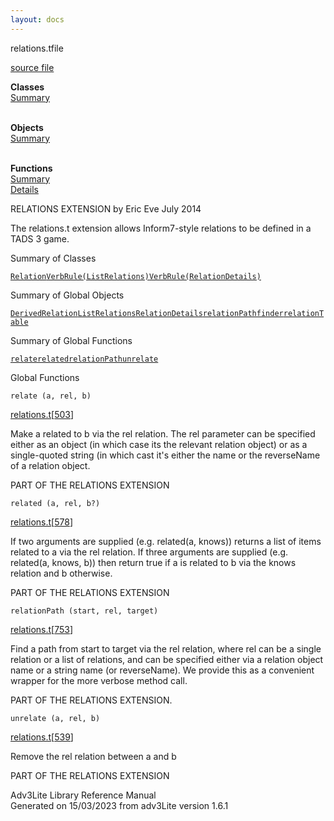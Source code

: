 ```yaml
---
layout: docs
---
```

<span class="title">relations.t</span><span class="type">file</span>

[source file](../source/relations.t.html)

**Classes**  
[Summary](#_ClassSummary_)  
 

**Objects**  
[Summary](#_ObjectSummary_)  
 

**Functions**  
[Summary](#_FunctionSummary_)  
[Details](#_Functions_)

<div class="fdesc">

RELATIONS EXTENSION by Eric Eve July 2014

The relations.t extension allows Inform7-style relations to be defined
in a TADS 3 game.

</div>

<span id="_ClassSummary_"></span>

<div class="mjhd">

<span class="hdln">Summary of Classes</span>  

</div>

[`Relation`](../object/Relation.html)[`VerbRule(ListRelations)`](../object/VerbRule(ListRelations).html)[`VerbRule(RelationDetails)`](../object/VerbRule(RelationDetails).html)
<span id="_ObjectSummary_"></span>

<div class="mjhd">

<span class="hdln">Summary of Global Objects</span>  

</div>

[`DerivedRelation`](../object/DerivedRelation.html)[`ListRelations`](../object/ListRelations.html)[`RelationDetails`](../object/RelationDetails.html)[`relationPathfinder`](../object/relationPathfinder.html)[`relationTable`](../object/relationTable.html)
<span id="FunctionSummary_"></span>

<div class="mjhd">

<span class="hdln">Summary of Global Functions</span>  

</div>

[`relate`](#relate)[`related`](#related)[`relationPath`](#relationPath)[`unrelate`](#unrelate)

<span id="_Functions_"></span>

<div class="mjhd">

<span class="hdln">Global Functions</span>  

</div>

<span id="relate"></span>

`relate (a, rel, b)`

[relations.t](../file/relations.t.html)\[[503](../source/relations.t.html#503)\]

<div class="desc">

Make a related to b via the rel relation. The rel parameter can be
specified either as an object (in which case its the relevant relation
object) or as a single-quoted string (in which cast it's either the name
or the reverseName of a relation object.

PART OF THE RELATIONS EXTENSION

</div>

<span id="related"></span>

`related (a, rel, b?)`

[relations.t](../file/relations.t.html)\[[578](../source/relations.t.html#578)\]

<div class="desc">

If two arguments are supplied (e.g. related(a, knows)) returns a list of
items related to a via the rel relation. If three arguments are supplied
(e.g. related(a, knows, b)) then return true if a is related to b via
the knows relation and b otherwise.

PART OF THE RELATIONS EXTENSION

</div>

<span id="relationPath"></span>

`relationPath (start, rel, target)`

[relations.t](../file/relations.t.html)\[[753](../source/relations.t.html#753)\]

<div class="desc">

Find a path from start to target via the rel relation, where rel can be
a single relation or a list of relations, and can be specified either
via a relation object name or a string name (or reverseName). We provide
this as a convenient wrapper for the more verbose method call.

PART OF THE RELATIONS EXTENSION.

</div>

<span id="unrelate"></span>

`unrelate (a, rel, b)`

[relations.t](../file/relations.t.html)\[[539](../source/relations.t.html#539)\]

<div class="desc">

Remove the rel relation between a and b

PART OF THE RELATIONS EXTENSION

</div>

<div class="ftr">

Adv3Lite Library Reference Manual  
Generated on 15/03/2023 from adv3Lite version 1.6.1

</div>
